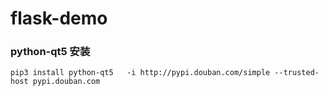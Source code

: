 # flask-demo


### python-qt5 安装

```shel
pip3 install python-qt5   -i http://pypi.douban.com/simple --trusted-host pypi.douban.com

```